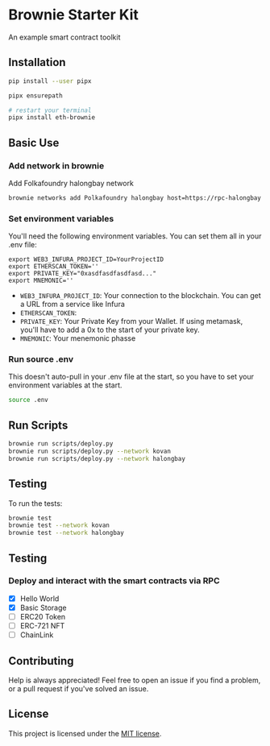 # Brownie Starter Kit
An example smart contract toolkit


## Installation

```bash
pip install --user pipx

pipx ensurepath

# restart your terminal
pipx install eth-brownie
```

## Basic Use

### Add network in brownie
Add Folkafoundry halongbay network

```bash
brownie networks add Polkafoundry halongbay host=https://rpc-halongbay.polkafoundry.com chainid=11
```

### Set environment variables

You'll need the following environment variables. You can set them all in your .env file:

```
export WEB3_INFURA_PROJECT_ID=YourProjectID
export ETHERSCAN_TOKEN=''
export PRIVATE_KEY="0xasdfasdfasdfasd..."
export MNEMONIC=''
```

* `WEB3_INFURA_PROJECT_ID`: Your connection to the blockchain. You can get a URL from a service like Infura
* `ETHERSCAN_TOKEN`:
* `PRIVATE_KEY`: Your Private Key from your Wallet. If using metamask, you'll have to add a 0x to the start of your private key.
* `MNEMONIC`: Your menemonic phasse

### Run source .env

This doesn't auto-pull in your .env file at the start, so you have to set your environment variables at the start.

```bash 
source .env
```

## Run Scripts

```bash
brownie run scripts/deploy.py
brownie run scripts/deploy.py --network kovan
brownie run scripts/deploy.py --network halongbay
```

## Testing

To run the tests:

```bash
brownie test
brownie test --network kovan
brownie test --network halongbay
```

## Testing
### Deploy and interact with the smart contracts via RPC

- [x] Hello World
- [x] Basic Storage
- [ ] ERC20 Token
- [ ] ERC-721 NFT
- [ ] ChainLink

## Contributing

Help is always appreciated! Feel free to open an issue if you find a problem, or a pull request if you've solved an issue.


## License

This project is licensed under the [MIT license](LICENSE).
